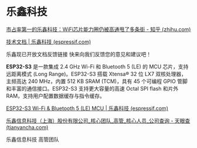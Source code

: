 # 乐鑫科技

[市占率第一的乐鑫科技：WiFi芯片能力圈仍被高通甩了多条街 - 知乎 (zhihu.com)](https://zhuanlan.zhihu.com/p/374879622)

[技术文档 | 乐鑫科技 (espressif.com)](https://www.espressif.com/zh-hans/support/documents/technical-documents)

乐鑫现已开放文档反馈链接
快来向我们反馈您的意见和建议吧！

**ESP32-S3** 是一款集成 2.4 GHz Wi-Fi 和 Bluetooth 5 (LE) 的 MCU 芯片，支持远距离模式 (Long Range)。ESP32-S3 搭载 Xtensa® 32 位 LX7 双核处理器，主频高达 240 MHz，内置 512 KB SRAM (TCM)，具有 45 个可编程 GPIO 管脚和丰富的通信接口。ESP32-S3 支持更大容量的高速 Octal SPI flash 和片外 RAM，支持用户配置数据缓存与指令缓存。

[ESP32-S3 Wi-Fi & Bluetooth 5 (LE) MCU | 乐鑫科技 (espressif.com)](https://www.espressif.com/zh-hans/products/socs/esp32-s3)

[乐鑫信息科技（上海）股份有限公司_核心团队_高管_核心人员_公司查询 - 天眼查 (tianyancha.com)](https://www.tianyancha.com/steam/3274923406-7e53)

乐鑫信息科技 高管团队
